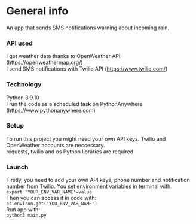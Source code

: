 # General info
An app that sends SMS notifications warning about incoming rain.

### API used
I got weather data thanks to OpenWeather API (https://openweathermap.org/)  
I send SMS notifications with Twilio API (https://www.twilio.com/)


### Technology
Python 3.9.10  
I run the code as a scheduled task on PythonAnywhere (https://www.pythonanywhere.com)

### Setup
To run this project you might need your own API keys. Twilio and OpenWeather accounts are neccessary.    
requests, twilio and os Python libraries are required

### Launch
Firstly, you need to add your own API keys, phone number and notification number from Twilio. You set environment variables in terminal with:  
`export 'YOUR_ENV_VAR_NAME'=value`  
Then you can access it in code with:  
`os.environ.get('YOU_ENV_VAR_NAME')`  
Run app with:  
`python3 main.py` 




